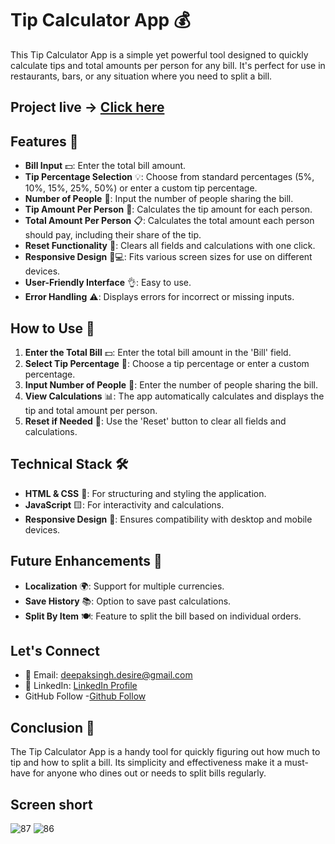 # Tip Calculator App 💰

This Tip Calculator App is a simple yet powerful tool designed to quickly calculate tips and total amounts per person for any bill. It's perfect for use in restaurants, bars, or any situation where you need to split a bill.
## Project live ->  [Click here](https://codster15.github.io/Tip-Calculator-app/)
## Features 🌟

- **Bill Input** 💵: Enter the total bill amount.
- **Tip Percentage Selection** 💡: Choose from standard percentages (5%, 10%, 15%, 25%, 50%) or enter a custom tip percentage.
- **Number of People** 👥: Input the number of people sharing the bill.
- **Tip Amount Per Person** 🧮: Calculates the tip amount for each person.
- **Total Amount Per Person** 📋: Calculates the total amount each person should pay, including their share of the tip.
- **Reset Functionality** 🔁: Clears all fields and calculations with one click.
- **Responsive Design** 📱💻: Fits various screen sizes for use on different devices.
- **User-Friendly Interface** 👌: Easy to use.
- **Error Handling** ⚠️: Displays errors for incorrect or missing inputs.

## How to Use 📘

1. **Enter the Total Bill** 💵: Enter the total bill amount in the 'Bill' field.
2. **Select Tip Percentage** 🔘: Choose a tip percentage or enter a custom percentage.
3. **Input Number of People** 👥: Enter the number of people sharing the bill.
4. **View Calculations** 📊: The app automatically calculates and displays the tip and total amount per person.
5. **Reset if Needed** 🔁: Use the 'Reset' button to clear all fields and calculations.

## Technical Stack 🛠️

- **HTML & CSS** 📝: For structuring and styling the application.
- **JavaScript** 🟨: For interactivity and calculations.
- **Responsive Design** 📐: Ensures compatibility with desktop and mobile devices.

## Future Enhancements 🔮

- **Localization** 🌍: Support for multiple currencies.
- **Save History** 📚: Option to save past calculations.
- **Split By Item** 🍽️: Feature to split the bill based on individual orders.
## Let's Connect

- 📧 Email: deepaksingh.desire@gmail.com
- 💼 LinkedIn: [ LinkedIn Profile](https://www.linkedin.com/in/codster-dev-9638b1205/)
- GitHub Follow -[Github Follow](https://github.com/codster15)

## Conclusion 🎉

The Tip Calculator App is a handy tool for quickly figuring out how much to tip and how to split a bill. Its simplicity and effectiveness make it a must-have for anyone who dines out or needs to split bills regularly.


## Screen short
![87](https://github.com/codster15/Tip-Calculator-app/assets/127374043/5b391ca8-f803-4f90-9a5e-99d05a1b4887)
![86](https://github.com/codster15/Tip-Calculator-app/assets/127374043/3421b7d5-e2f6-4675-94da-06c22305eeb2)

